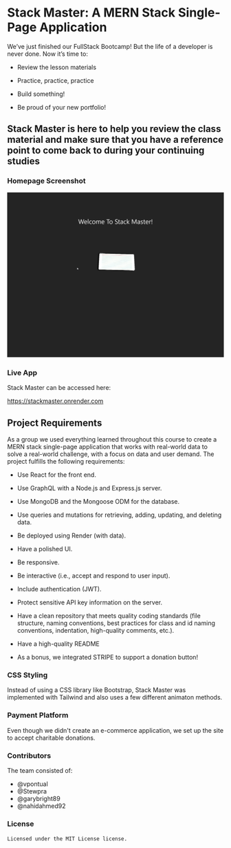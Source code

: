 # Stack Master: A MERN Stack Single-Page Application

We’ve just finished our FullStack Bootcamp! But the life of a developer is never done. Now it’s time to:

- Review the lesson materials

- Practice, practice, practice

- Build something!

- Be proud of your new portfolio!

## Stack Master is here to help you review the class material and make sure that you have a reference point to come back to during your continuing studies

### Homepage Screenshot

![Homepage Screenshot](./assets/screenshot.png)

### Live App

Stack Master can be accessed here:

https://stackmaster.onrender.com

## Project Requirements

As a group we used everything learned throughout this course to create a MERN stack single-page application that works with real-world data to solve a real-world challenge, with a focus on data and user demand. The project fulfills the following requirements:

- Use React for the front end.

- Use GraphQL with a Node.js and Express.js server.

- Use MongoDB and the Mongoose ODM for the database.

- Use queries and mutations for retrieving, adding, updating, and deleting data.

- Be deployed using Render (with data).

- Have a polished UI.

- Be responsive.

- Be interactive (i.e., accept and respond to user input).

- Include authentication (JWT).

- Protect sensitive API key information on the server.

- Have a clean repository that meets quality coding standards (file structure, naming conventions, best practices for class and id naming conventions, indentation, high-quality comments, etc.).

- Have a high-quality README
- As a bonus, we integrated STRIPE to support a donation button!

### CSS Styling

Instead of using a CSS library like Bootstrap, Stack Master was implemented with Tailwind and also uses a few different animaton methods.

### Payment Platform

Even though we didn't create an e-commerce application, we set up the site to accept charitable donations.

### Contributors

The team consisted of:

- @vpontual
- @Stewpra
- @garybright89
- @nahidahmed92

### License

    Licensed under the MIT License license.
